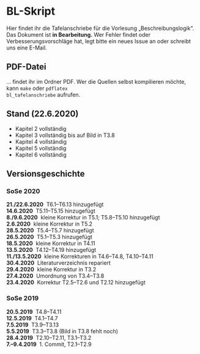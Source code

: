 # BL-Skript
Hier findet ihr die Tafelanschriebe für die Vorlesung „Beschreibungslogik“. Das Dokument ist **in Bearbeitung.** Wer Fehler findet oder Verbesserungsvorschläge hat, legt bitte ein neues Issue an oder schreibt uns eine E-Mail.

## PDF-Datei

… findet ihr im Ordner PDF. Wer die Quellen selbst kompilieren möchte, kann
<code>make</code> oder
<code>pdflatex bl_tafelanschriebe</code> aufrufen.

## Stand (22.6.2020)

  * Kapitel 2 vollständig
  * Kapitel 3 vollständig bis auf Bild in T3.8 
  * Kapitel 4 vollständig
  * Kapitel 5 vollständig
  * Kapitel 6 vollständig

## Versionsgeschichte

### SoSe 2020

**21./22.6.2020**&nbsp; T6.1–T6.13 hinzugefügt<br>
**14.6.2020**&nbsp; T5.11–T5.15 hinzugefügt<br>
**8./9.6.2020**&nbsp; kleine Korrektur in T5.1; T5.8–T5.10 hinzugefügt<br>
**2.6.2020**&nbsp; kleine Korrektur in T5.2<br>
**28.5.2020**&nbsp; T5.4–T5.7 hinzugefügt<br>
**26.5.2020**&nbsp; T5.1–T5.3 hinzugefügt<br>
**18.5.2020**&nbsp; kleine Korrektur in T4.11<br>
**13.5.2020**&nbsp; T4.12–T4.19 hinzugefügt<br>
**11./13.5.2020**&nbsp; kleine Korrekturen in T4.6–T4.8, T4.10–T4.11 <br>
**30.4.2020**&nbsp; Literaturverzeichnis repariert <br>
**29.4.2020**&nbsp; kleine Korrektur in T3.2 <br>
**27.4.2020**&nbsp; Umordnung von T3.4–T3.8<br>
**23.4.2020**&nbsp; Korrektur T2.5–T2.6 und T2.12 hinzugefügt<br>

### SoSe 2019

**20.5.2019**&nbsp; T4.8–T4.11<br>
**12.5.2019**&nbsp; T4.1–T4.7<br>
**7.5.2019**&nbsp; T3.9–T3.13<br>
**5.5.2019**&nbsp; T3.3–T3.8 (Bild in T3.8 fehlt noch)<br>
**28.4.2019**&nbsp; T2.10–T2.11, T3.1–T3.2<br>
**7.–9.4.2019**&nbsp; 1. Commit, T2.1–T2.9
